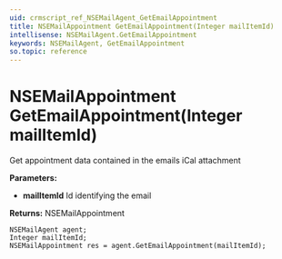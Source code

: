 ```yaml
---
uid: crmscript_ref_NSEMailAgent_GetEmailAppointment
title: NSEMailAppointment GetEmailAppointment(Integer mailItemId)
intellisense: NSEMailAgent.GetEmailAppointment
keywords: NSEMailAgent, GetEmailAppointment
so.topic: reference
---
```


# NSEMailAppointment GetEmailAppointment(Integer mailItemId)

Get appointment data contained in the emails iCal attachment

**Parameters:**
 - **mailItemId** Id identifying the email

**Returns:** NSEMailAppointment

```crmscript
NSEMailAgent agent;
Integer mailItemId;
NSEMailAppointment res = agent.GetEmailAppointment(mailItemId);
```

